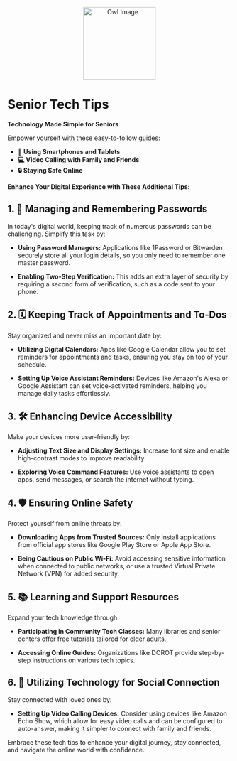 <p align="center">
  <img src="https://offthegridit.com/wp-content/uploads/2023/01/owl-off-the-grid-natures-camaflouge.png" alt="Owl Image" width="163">
</p>

# **Senior Tech Tips**

**Technology Made Simple for Seniors**

Empower yourself with these easy-to-follow guides:

- **📱 Using Smartphones and Tablets**
- **💻 Video Calling with Family and Friends**
- **🔒 Staying Safe Online**

**Enhance Your Digital Experience with These Additional Tips:**

## **1. 🔑 Managing and Remembering Passwords**

In today's digital world, keeping track of numerous passwords can be challenging. Simplify this task by:

- **Using Password Managers:** Applications like 1Password or Bitwarden securely store all your login details, so you only need to remember one master password.

- **Enabling Two-Step Verification:** This adds an extra layer of security by requiring a second form of verification, such as a code sent to your phone.

## **2. 🗓️ Keeping Track of Appointments and To-Dos**

Stay organized and never miss an important date by:

- **Utilizing Digital Calendars:** Apps like Google Calendar allow you to set reminders for appointments and tasks, ensuring you stay on top of your schedule.

- **Setting Up Voice Assistant Reminders:** Devices like Amazon's Alexa or Google Assistant can set voice-activated reminders, helping you manage daily tasks effortlessly.

## **3. 🛠️ Enhancing Device Accessibility**

Make your devices more user-friendly by:

- **Adjusting Text Size and Display Settings:** Increase font size and enable high-contrast modes to improve readability.

- **Exploring Voice Command Features:** Use voice assistants to open apps, send messages, or search the internet without typing.

## **4. 🛡️ Ensuring Online Safety**

Protect yourself from online threats by:

- **Downloading Apps from Trusted Sources:** Only install applications from official app stores like Google Play Store or Apple App Store.

- **Being Cautious on Public Wi-Fi:** Avoid accessing sensitive information when connected to public networks, or use a trusted Virtual Private Network (VPN) for added security.

## **5. 📚 Learning and Support Resources**

Expand your tech knowledge through:

- **Participating in Community Tech Classes:** Many libraries and senior centers offer free tutorials tailored for older adults.

- **Accessing Online Guides:** Organizations like DOROT provide step-by-step instructions on various tech topics.

## **6. 👥 Utilizing Technology for Social Connection**

Stay connected with loved ones by:

- **Setting Up Video Calling Devices:** Consider using devices like Amazon Echo Show, which allow for easy video calls and can be configured to auto-answer, making it simpler to connect with family and friends.

Embrace these tech tips to enhance your digital journey, stay connected, and navigate the online world with confidence.
